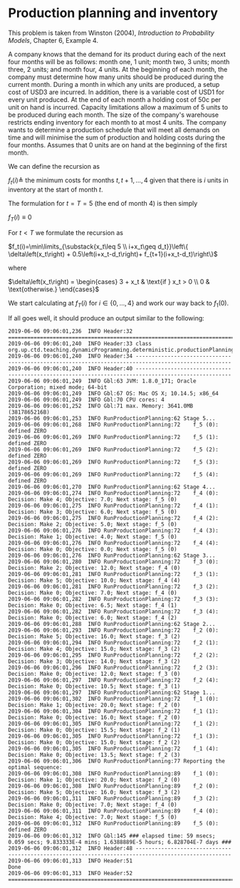 # Production planning and inventory

This problem is taken from Winston (2004), _Introduction to Probability Models_,
Chapter 6, Example 4.

A company knows that the demand for its product during each of the next four 
months will be as follows: month one, 1 unit; month two, 3 units; month three, 
2 units; and month four, 4 units. At the beginning of each month, the company 
must determine how many units should be produced during the current month. 
During a month in which any units are produced, a setup cost of USD3 are incurred. 
In addition, there is a variable cost of USD1 for every unit produced. At the end 
of each month a holding cost of 50c per unit on hand is incurred. Capacity 
limitations allow a maximum of 5 units to be produced during each month. The 
size of the company's warehouse restricts ending inventory for each month to at 
most 4 units. The company wants to determine a production schedule that will 
meet all demands on time and will minimise the sum of production and holding 
costs during the four months. Assumes that 0 units are on hand at the beginning 
of the first month.

We can define the recursion as

$f_t(i)\triangleq$ the minimum costs for months $t,t+1,...,4$ given that
there is $i$ units in inventory at the start of month $t$.

The formulation for $t=T=5$ (the end of month 4) is then simply

$f_T(i) \equiv 0$

For $t < T$ we formulate the recursion as

$f_t(i)=\min\limits_{\substack{x_t\leq 5 \\ i+x_t\geq d_t}}\left\{ \delta\left(x_t\right) + 0.5\left(i+x_t-d_t\right)+ f_{t+1}(i+x_t-d_t)\right\}$

where 

$\delta\left(x_t\right) = 
	\begin{cases} 
		3 + x_t & \text{if } x_t > 0 \\ 
		0 & \text{otherwise.} 
	\end{cases}$

We start calculating at $f_T(i)$ for $i\in\{0,\ldots,4\}$ and work our way back
to $f_1(0)$.

If all goes well, it should produce an output similar to the following:
```
2019-06-06 09:06:01,236  INFO Header:32 ====================================================================================================
2019-06-06 09:06:01,240  INFO Header:33 class org.up.ctd.teaching.dynamicProgramming.deterministic.productionPlanning.RunProductionPlanning
2019-06-06 09:06:01,240  INFO Header:34 ----------------------------------------------------------------------------------------------------
2019-06-06 09:06:01,240  INFO Header:40 ----------------------------------------------------------------------------------------------------
2019-06-06 09:06:01,249  INFO Gbl:63 JVM: 1.8.0_171; Oracle Corporation; mixed mode; 64-bit
2019-06-06 09:06:01,249  INFO Gbl:67 OS: Mac OS X; 10.14.5; x86_64
2019-06-06 09:06:01,249  INFO Gbl:70 CPU cores: 4
2019-06-06 09:06:01,252  INFO Gbl:71 max. Memory: 3641.0MB (3817865216B)
2019-06-06 09:06:01,253  INFO RunProductionPlanning:62 Stage 5...
2019-06-06 09:06:01,268  INFO RunProductionPlanning:72    f_5 (0): defined ZERO
2019-06-06 09:06:01,269  INFO RunProductionPlanning:72    f_5 (1): defined ZERO
2019-06-06 09:06:01,269  INFO RunProductionPlanning:72    f_5 (2): defined ZERO
2019-06-06 09:06:01,269  INFO RunProductionPlanning:72    f_5 (3): defined ZERO
2019-06-06 09:06:01,269  INFO RunProductionPlanning:72    f_5 (4): defined ZERO
2019-06-06 09:06:01,270  INFO RunProductionPlanning:62 Stage 4...
2019-06-06 09:06:01,274  INFO RunProductionPlanning:72    f_4 (0): Decision: Make 4; Objective: 7.0; Next stage: f_5 (0)
2019-06-06 09:06:01,275  INFO RunProductionPlanning:72    f_4 (1): Decision: Make 3; Objective: 6.0; Next stage: f_5 (0)
2019-06-06 09:06:01,275  INFO RunProductionPlanning:72    f_4 (2): Decision: Make 2; Objective: 5.0; Next stage: f_5 (0)
2019-06-06 09:06:01,276  INFO RunProductionPlanning:72    f_4 (3): Decision: Make 1; Objective: 4.0; Next stage: f_5 (0)
2019-06-06 09:06:01,276  INFO RunProductionPlanning:72    f_4 (4): Decision: Make 0; Objective: 0.0; Next stage: f_5 (0)
2019-06-06 09:06:01,276  INFO RunProductionPlanning:62 Stage 3...
2019-06-06 09:06:01,280  INFO RunProductionPlanning:72    f_3 (0): Decision: Make 2; Objective: 12.0; Next stage: f_4 (0)
2019-06-06 09:06:01,281  INFO RunProductionPlanning:72    f_3 (1): Decision: Make 5; Objective: 10.0; Next stage: f_4 (4)
2019-06-06 09:06:01,281  INFO RunProductionPlanning:72    f_3 (2): Decision: Make 0; Objective: 7.0; Next stage: f_4 (0)
2019-06-06 09:06:01,282  INFO RunProductionPlanning:72    f_3 (3): Decision: Make 0; Objective: 6.5; Next stage: f_4 (1)
2019-06-06 09:06:01,282  INFO RunProductionPlanning:72    f_3 (4): Decision: Make 0; Objective: 6.0; Next stage: f_4 (2)
2019-06-06 09:06:01,288  INFO RunProductionPlanning:62 Stage 2...
2019-06-06 09:06:01,293  INFO RunProductionPlanning:72    f_2 (0): Decision: Make 5; Objective: 16.0; Next stage: f_3 (2)
2019-06-06 09:06:01,294  INFO RunProductionPlanning:72    f_2 (1): Decision: Make 4; Objective: 15.0; Next stage: f_3 (2)
2019-06-06 09:06:01,295  INFO RunProductionPlanning:72    f_2 (2): Decision: Make 3; Objective: 14.0; Next stage: f_3 (2)
2019-06-06 09:06:01,296  INFO RunProductionPlanning:72    f_2 (3): Decision: Make 0; Objective: 12.0; Next stage: f_3 (0)
2019-06-06 09:06:01,297  INFO RunProductionPlanning:72    f_2 (4): Decision: Make 0; Objective: 10.5; Next stage: f_3 (1)
2019-06-06 09:06:01,297  INFO RunProductionPlanning:62 Stage 1...
2019-06-06 09:06:01,302  INFO RunProductionPlanning:72    f_1 (0): Decision: Make 1; Objective: 20.0; Next stage: f_2 (0)
2019-06-06 09:06:01,304  INFO RunProductionPlanning:72    f_1 (1): Decision: Make 0; Objective: 16.0; Next stage: f_2 (0)
2019-06-06 09:06:01,305  INFO RunProductionPlanning:72    f_1 (2): Decision: Make 0; Objective: 15.5; Next stage: f_2 (1)
2019-06-06 09:06:01,305  INFO RunProductionPlanning:72    f_1 (3): Decision: Make 0; Objective: 15.0; Next stage: f_2 (2)
2019-06-06 09:06:01,305  INFO RunProductionPlanning:72    f_1 (4): Decision: Make 0; Objective: 13.5; Next stage: f_2 (3)
2019-06-06 09:06:01,306  INFO RunProductionPlanning:77 Reporting the optimal sequence:
2019-06-06 09:06:01,308  INFO RunProductionPlanning:89    f_1 (0): Decision: Make 1; Objective: 20.0; Next stage: f_2 (0)
2019-06-06 09:06:01,308  INFO RunProductionPlanning:89    f_2 (0): Decision: Make 5; Objective: 16.0; Next stage: f_3 (2)
2019-06-06 09:06:01,311  INFO RunProductionPlanning:89    f_3 (2): Decision: Make 0; Objective: 7.0; Next stage: f_4 (0)
2019-06-06 09:06:01,311  INFO RunProductionPlanning:89    f_4 (0): Decision: Make 4; Objective: 7.0; Next stage: f_5 (0)
2019-06-06 09:06:01,312  INFO RunProductionPlanning:89    f_5 (0): defined ZERO
2019-06-06 09:06:01,312  INFO Gbl:145 ### elapsed time: 59 msecs; 0.059 secs; 9.833333E-4 mins; 1.6388889E-5 hours; 6.828704E-7 days ###
2019-06-06 09:06:01,312  INFO Header:48 ----------------------------------------------------------------------------------------------------
2019-06-06 09:06:01,313  INFO Header:51                                                Done
2019-06-06 09:06:01,313  INFO Header:52 ====================================================================================================

```
